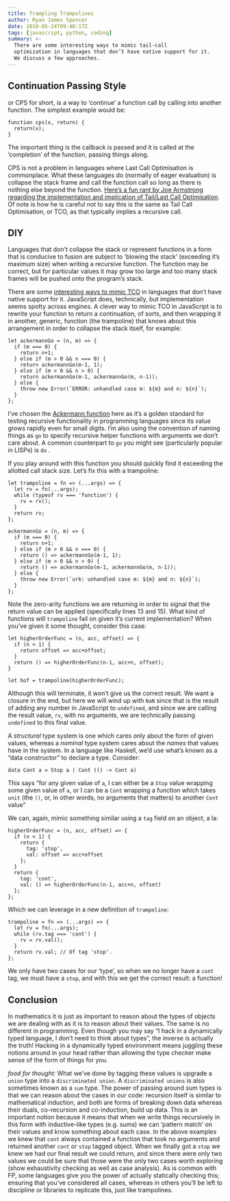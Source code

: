 ```yaml
---
title: Trampling Trampolines
author: Ryan James Spencer
date: 2018-05-24T09:40:17Z
tags: [javascript, python, coding]
summary: >-
  There are some interesting ways to mimic tail-call
  optimization in languages that don’t have native support for it.
  We discuss a few approaches.
---
```


## Continuation Passing Style

or CPS for short, is a way to ‘continue’ a function call by calling into another function. The simplest example would be:


    function cps(x, return) {
      return(x);
    }

The important thing is the callback is passed and it is called at the ‘completion’ of the function, passing things along.

CPS is not a problem in languages where Last Call Optimisation is commonplace. What these languages do (normally of eager evaluation) is collapse the stack frame and call the function call so long as there is nothing else beyond the function. [Here’s a fun rant by Joe Armstrong regarding the implementation and implication of Tail/Last Call Optimisation](http://erlang.org/pipermail/erlang-questions/2016-October/090663.html). Of note is how he is careful not to say this is the same as Tail Call Optimisation, or TCO, as that typically implies a recursive call.

## DIY

Languages that don’t collapse the stack or represent functions in a form that is conducive to fusion are subject to ‘blowing the stack’ (exceeding it’s maximum size) when writing a recursive function. The function may be correct, but for particular values it may grow too large and too many stack frames will be pushed onto the program’s stack.

There are some [interesting ways to mimic TCO](http://chrispenner.ca/posts/python-tail-recursion) in languages that don’t have native support for it. JavaScript does, technically, but implementation seems spotty across engines.  A clever way to mimic TCO in JavaScript is to rewrite your function to return a continuation, of sorts, and then wrapping it in another, generic, function (the trampoline) that knows about this arrangement in order to collapse the stack itself, for example:


    let ackermannGo = (n, m) => {
      if (m === 0) {
        return n+1;
      } else if (m > 0 && n === 0) {
        return ackermannGo(m-1, 1);
      } else if (m > 0 && n > 0) {
        return ackermannGo(m-1, ackermannGo(m, n-1));
      } else {
        throw new Error(`ERROR: unhandled case m: ${m} and n: ${n}`);
      }
    };

I’ve chosen the [Ackermann function](https://en.wikipedia.org/wiki/Ackermann_function) here as it’s a golden standard for testing recursive functionality in programming languages since its value grows rapidly even for small digits. I’m also using the convention of naming things as `go` to specify recursive helper functions with arguments we don’t care about. A common counterpart to `go` you might see (particularly popular in LISPs) is `do` .

If you play around with this function you should quickly find it exceeding the allotted call stack size. Let’s fix this with a trampoline:


    let trampoline = fn => (...args) => {
      let rv = fn(...args);
      while (typeof rv === 'function') {
        rv = rv();
      }
      return rv;
    };

    ackermannGo = (n, m) => {
      if (m === 0) {
        return n+1;
      } else if (m > 0 && n === 0) {
        return () => ackermannGo(m-1, 1);
      } else if (m > 0 && n > 0) {
        return () => ackermannGo(m-1, ackermannGo(m, n-1));
      } else {
        throw new Error(`urk: unhandled case m: ${m} and n: ${n}`);
      }
    };

Note the zero-arity functions we are returning in order to signal that the return value can be applied (specifically lines 13 and 15). What kind of functions will `trampoline` fail on given it’s current implementation? When you’ve given it some thought, consider this case:


    let higherOrderFunc = (n, acc, offset) => {
      if (n < 1) {
        return offset => acc+offset;
      }
      return () => higherOrderFunc(n-1, acc+n, offset);
    }

    let hof = trampoline(higherOrderFunc);

Although this will terminate, it won’t give us the correct result. We want a closure in the end, but here we will wind up with `NaN` since that is the result of adding any number in JavaScript to `undefined`, and since we are calling the result value, `rv`, with no arguments, we are technically passing `undefined` to this final value.

A *structural* type system is one which cares only about the form of given values, whereas a *nominal* type system cares about the *names* that values have in the system. In a language like Haskell, we’d use what’s known as a “data constructor” to declare a type. Consider:


    data Cont a = Stop a | Cont (() -> Cont a)

This says “for any given value of `a`, I can either be a `Stop` value wrapping some given value of `a`, or I can be a `Cont` wrapping a function which takes `unit` (the `()`, or, in other words, no arguments that matters) to another `Cont` value”

We can, again, mimic something similar using a `tag` field on an object, a la:


    higherOrderFunc = (n, acc, offset) => {
      if (n < 1) {
        return {
          tag: 'stop',
          val: offset => acc+offset
        };
      }
      return {
        tag: 'cont',
        val: () => higherOrderFunc(n-1, acc+n, offset)
      };
    };

Which we can leverage in a new definition of `trampoline`:


    trampoline = fn => (...args) => {
      let rv = fn(...args);
      while (rv.tag === 'cont') {
        rv = rv.val();
      }
      return rv.val; // Of tag 'stop'.
    };

We only have two cases for our ‘type’, so when we no longer have a `cont` tag, we must have a `stop`, and with this we get the correct result: a function!


## Conclusion

In mathematics it is just as important to reason about the types of objects we are dealing with as it is to reason about their values. The same is no different in programming. Even though you may say “I hack in a dynamically typed language, I don’t need to think about types”, the inverse is actually the truth! Hacking in a dynamically typed environment means juggling these notions around in your head rather than allowing the type checker make sense of the form of things for you.

*food for thought:* What we’ve done by tagging these values is upgrade a `union` type into a `discriminated union`. A `discriminated unions` is also sometimes known as a `sum` type. The power of passing around sum types is that we can reason about the cases in our code: recursion itself is similar to mathematical induction, and both are forms of breaking down data whereas their duals, co-recursion and co-induction, build up data. This is an important notion because it means that when we write things recursively in this form with inductive-like types (e.g. sums) we can ‘pattern match’ on their values and know something about each case. In the above examples we knew that `cont` always contained a function that took no arguments and returned another `cont` or `stop` tagged object. When we finally got a `stop` we knew we had our final result we could return, and since there were only two values we could be sure that those were the only two cases worth exploring (show exhaustivity checking as well as case analysis). As is common with FP, some languages give you the power of actually statically checking this; ensuring that you’ve considered all cases, whereas in others you’ll be left to discipline or libraries to replicate this, just like trampolines.

